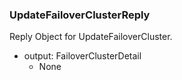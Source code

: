 ### UpdateFailoverClusterReply
Reply Object for UpdateFailoverCluster.

- output: FailoverClusterDetail
  - None
